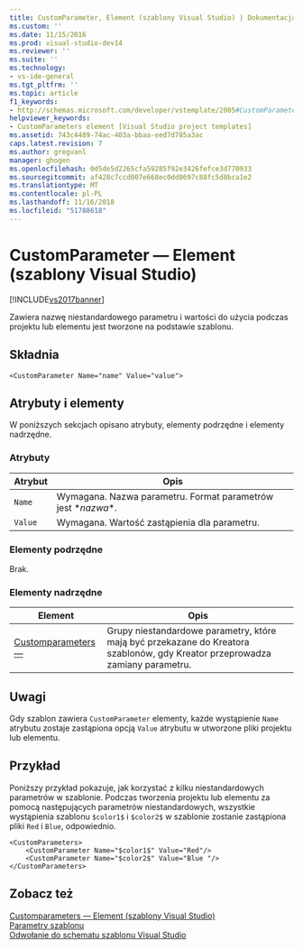 ```yaml
---
title: CustomParameter, Element (szablony Visual Studio) | Dokumentacja firmy Microsoft
ms.custom: ''
ms.date: 11/15/2016
ms.prod: visual-studio-dev14
ms.reviewer: ''
ms.suite: ''
ms.technology:
- vs-ide-general
ms.tgt_pltfrm: ''
ms.topic: article
f1_keywords:
- http://schemas.microsoft.com/developer/vstemplate/2005#CustomParameter
helpviewer_keywords:
- CustomParameters element [Visual Studio project templates]
ms.assetid: 743c4489-74ac-403a-bbaa-eed7d785a3ac
caps.latest.revision: 7
ms.author: gregvanl
manager: ghogen
ms.openlocfilehash: 0d5de5d2265cfa59285f92e3426fefce3d770933
ms.sourcegitcommit: af428c7ccd007e668ec0dd8697c88fc5d8bca1e2
ms.translationtype: MT
ms.contentlocale: pl-PL
ms.lasthandoff: 11/16/2018
ms.locfileid: "51788618"
---
```

# <a name="customparameter-element-visual-studio-templates"></a>CustomParameter — Element (szablony Visual Studio)
[!INCLUDE[vs2017banner](../includes/vs2017banner.md)]

Zawiera nazwę niestandardowego parametru i wartości do użycia podczas projektu lub elementu jest tworzone na podstawie szablonu.  
  
## <a name="syntax"></a>Składnia  
  
```  
<CustomParameter Name="name" Value="value">  
```  
  
## <a name="attributes-and-elements"></a>Atrybuty i elementy  
 W poniższych sekcjach opisano atrybuty, elementy podrzędne i elementy nadrzędne.  
  
### <a name="attributes"></a>Atrybuty  
  
|Atrybut|Opis|  
|---------------|-----------------|  
|`Name`|Wymagana. Nazwa parametru. Format parametrów jest $*nazwa*$.|  
|`Value`|Wymagana. Wartość zastąpienia dla parametru.|  
  
### <a name="child-elements"></a>Elementy podrzędne  
 Brak.  
  
### <a name="parent-elements"></a>Elementy nadrzędne  
  
|Element|Opis|  
|-------------|-----------------|  
|[Customparameters —](../extensibility/customparameters-element-visual-studio-templates.md)|Grupy niestandardowe parametry, które mają być przekazane do Kreatora szablonów, gdy Kreator przeprowadza zamiany parametru.|  
  
## <a name="remarks"></a>Uwagi  
 Gdy szablon zawiera `CustomParameter` elementy, każde wystąpienie `Name` atrybutu zostaje zastąpiona opcją `Value` atrybutu w utworzone pliki projektu lub elementu.  
  
## <a name="example"></a>Przykład  
 Poniższy przykład pokazuje, jak korzystać z kilku niestandardowych parametrów w szablonie. Podczas tworzenia projektu lub elementu za pomocą następujących parametrów niestandardowych, wszystkie wystąpienia szablonu `$color1$` i `$color2$` w szablonie zostanie zastąpiona pliki `Red` i `Blue`, odpowiednio.  
  
```  
<CustomParameters>  
    <CustomParameter Name="$color1$" Value="Red"/>  
    <CustomParameter Name="$color2$" Value="Blue "/>  
</CustomParameters>  
```  
  
## <a name="see-also"></a>Zobacz też  
 [Customparameters — Element (szablony Visual Studio)](../extensibility/customparameters-element-visual-studio-templates.md)   
 [Parametry szablonu](../ide/template-parameters.md)   
 [Odwołanie do schematu szablonu Visual Studio](../extensibility/visual-studio-template-schema-reference.md)

